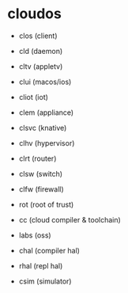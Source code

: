 # cloudos

- clos (client)
- cld (daemon)
- cltv (appletv)
- clui (macos/ios)
- cliot (iot)
- clem (appliance)
- clsvc (knative)
- clhv (hypervisor)
- clrt (router)
- clsw (switch)
- clfw (firewall)
- rot (root of trust)
- cc (cloud compiler & toolchain)

- labs (oss)

- chal (compiler hal)
- rhal (repl hal)
- csim (simulator)
